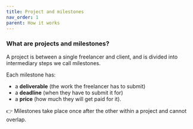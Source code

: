 ```yaml
---
title: Project and milestones
nav_order: 1
parent: How it works
---
```


### What are projects and milestones?

A project is between a single freelancer and client, and is divided into intermediary steps we call milestones.

Each milestone has:

- a **deliverable** (the work the freelancer has to submit)
- a **deadline** (when they have to submit it for)
- a **price** (how much they will get paid for it).

👉 Milestones take place once after the other within a project and cannot overlap.

<!-- ### Can I cancel or edit a milestone or project? -->

<!-- Both parties can cancel a whole project or any of its milestones before they start. A freelancer can override a project that hasn't been accepted yet.

If the project has already been accepted, the freelancer has to send a request for change his client will have to accept. -->

<!-- ### Why do you hold funds?

Only way to guaranty:

-

It enables gradual commitment on both sides. At any given point, both parties are only committed as far as the current milestone goes,

Just risking as much as the current ongoing milestone. Each side is only committed as far.
Client and freelancer do not -->
